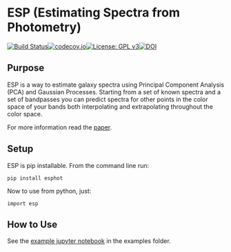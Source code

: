 # ESP (Estimating Spectra from Photometry)
[![Build Status](https://travis-ci.org/jbkalmbach/ESP.svg?branch=master)](https://travis-ci.org/jbkalmbach/ESP)[![codecov.io](https://codecov.io/github/jbkalmbach/ESP/coverage.svg?branch=master)](https://codecov.io/github/jbkalmbach/ESP?branch=master)[![License: GPL v3](https://img.shields.io/badge/License-GPL%20v3-blue.svg)](http://www.gnu.org/licenses/gpl-3.0)[![DOI](https://zenodo.org/badge/DOI/10.5281/zenodo.1039318.svg)](https://doi.org/10.5281/zenodo.1039318)

## Purpose
ESP is a way to estimate galaxy spectra using Principal Component
Analysis (PCA) and Gaussian Processes. Starting from a set of known spectra and
a set of bandpasses you can predict spectra for other points
in the color space of your bands both interpolating and extrapolating
throughout the color space.

For more information read the [paper](https://arxiv.org/abs/1711.02219).

## Setup

ESP is pip installable. From the command line run:

    pip install esphot

Now to use from python, just:

    import esp

## How to Use
See the [example jupyter notebook](https://github.com/jbkalmbach/ESP/blob/master/examples/esp_example.ipynb) in the examples folder.
